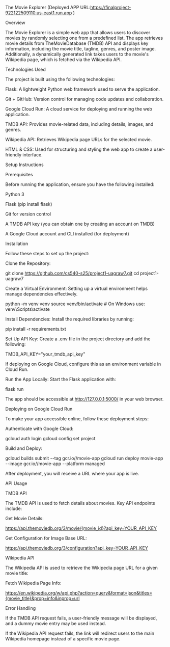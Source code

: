 The Movie Explorer (Deployed APP URL:https://finalproject-922122509110.us-east1.run.app )

Overview

The Movie Explorer is a simple web app that allows users to discover movies by randomly selecting one from a predefined list. The app retrieves movie details from TheMovieDatabase (TMDB) API and displays key information, including the movie title, tagline, genres, and poster image. Additionally, a dynamically generated link takes users to the movie's Wikipedia page, which is fetched via the Wikipedia API.

Technologies Used

The project is built using the following technologies:

Flask: A lightweight Python web framework used to serve the application.

Git + GitHub: Version control for managing code updates and collaboration.

Google Cloud Run: A cloud service for deploying and running the web application.

TMDB API: Provides movie-related data, including details, images, and genres.

Wikipedia API: Retrieves Wikipedia page URLs for the selected movie.

HTML & CSS: Used for structuring and styling the web app to create a user-friendly interface.

Setup Instructions

Prerequisites

Before running the application, ensure you have the following installed:

Python 3

Flask (pip install flask)

Git for version control

A TMDB API key (you can obtain one by creating an account on TMDB)

A Google Cloud account and CLI installed (for deployment)

Installation

Follow these steps to set up the project:

Clone the Repository:

git clone https://github.com/cs540-s25/project1-uagraw7.git
cd project1-uagraw7

Create a Virtual Environment:
Setting up a virtual environment helps manage dependencies effectively.

python -m venv venv
source venv/bin/activate  # On Windows use: venv\Scripts\activate

Install Dependencies:
Install the required libraries by running:

pip install -r requirements.txt

Set Up API Key:
Create a .env file in the project directory and add the following:

TMDB_API_KEY="your_tmdb_api_key"

If deploying on Google Cloud, configure this as an environment variable in Cloud Run.

Run the App Locally:
Start the Flask application with:

flask run

The app should be accessible at http://127.0.0.1:5000/ in your web browser.

Deploying on Google Cloud Run

To make your app accessible online, follow these deployment steps:

Authenticate with Google Cloud:

gcloud auth login
gcloud config set project <project-id>

Build and Deploy:

gcloud builds submit --tag gcr.io/<project-id>/movie-app
gcloud run deploy movie-app --image gcr.io/<project-id>/movie-app --platform managed

After deployment, you will receive a URL where your app is live.

API Usage

TMDB API

The TMDB API is used to fetch details about movies. Key API endpoints include:

Get Movie Details:

https://api.themoviedb.org/3/movie/{movie_id}?api_key=YOUR_API_KEY

Get Configuration for Image Base URL:

https://api.themoviedb.org/3/configuration?api_key=YOUR_API_KEY

Wikipedia API

The Wikipedia API is used to retrieve the Wikipedia page URL for a given movie title:

Fetch Wikipedia Page Info:

https://en.wikipedia.org/w/api.php?action=query&format=json&titles={movie_title}&prop=info&inprop=url

Error Handling

If the TMDB API request fails, a user-friendly message will be displayed, and a dummy movie entry may be used instead.

If the Wikipedia API request fails, the link will redirect users to the main Wikipedia homepage instead of a specific movie page.
